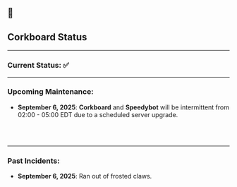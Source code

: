 ## 🐢

## Corkboard Status
----

### Current Status: ✅
----

### Upcoming Maintenance:
- **September 6, 2025**: **Corkboard** and **Speedybot** will be intermittent from 02:00 - 05:00 EDT due to a scheduled server upgrade.
<br/>
<br/>

----

### Past Incidents:
- **September 6, 2025**: Ran out of frosted claws.
